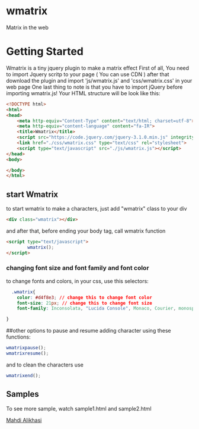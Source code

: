 # wmatrix
Matrix in the web
# Getting Started
Wmatrix is a tiny jquery plugin to make a matrix effect
First of all, You need to import Jquery scritp to your page ( You can use CDN )
after that download the plugin and import 'js/wmatrix.js' and 'css/wmatrix.css' in your web page
One last thing to note is that you have to import jQuery before importing wmatrix.js! 
Your HTML structure will be look like this:
```html
<!DOCTYPE html>
<html>
<head>
	<meta http-equiv="Content-Type" content="text/html; charset=utf-8">
	<meta http-equiv="content-language" content="fa-IR">
	<title>Wmatrix</title>
	<script src="https://code.jquery.com/jquery-3.1.0.min.js" integrity="sha256-cCueBR6CsyA4/9szpPfrX3s49M9vUU5BgtiJj06wt/s=" crossorigin="anonymous"></script>
	<link href="./css/wmatrix.css" type="text/css" rel="stylesheet">
	<script type="text/javascript" src="./js/wmatrix.js"></script>
</head>
<body>

</body>
</html>
```
## start Wmatrix
to start wmatrix to make a characters, just add "wmatrix" class to your div
```html
<div class="wmatrix"></div>
```
and after that, before ending your body tag, call wmatrix function
```html
<script type="text/javascript">
		wmatrix();
</script>
```

### changing font size and font family and font color

to change fonts and colors, in your css, use this selectors:
```css
  .wmatrix{
    color: #d4f8e3; // change this to change font color
    font-size: 21px; // change this to change font size
    font-family: Inconsolata, "Lucida Console", Monaco, Courier, monospace; // change this to change font family

}
```
##other options
to pause and resume adding character using these functions:
```javascript
wmatrixpause();
wmatrixresume();
```

and to clean the characters use
```javascript
wmatrixend();
```
## Samples
To see more sample, watch sample1.html and sample2.html

[Mahdi Alikhasi](http://noisy.ir)
